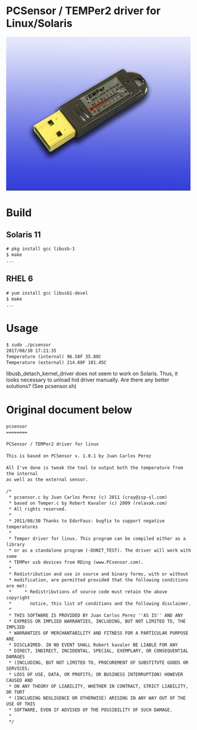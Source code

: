 PCSensor / TEMPer2 driver for Linux/Solaris 
====

![TEMPer](images/New_TEMPer_6.jpg)

# Build
## Solaris 11
```
# pkg install gcc libusb-1
$ make
...
```

## RHEL 6
```
# yum install gcc libusb1-devel
$ make
...
```

# Usage
```
$ sudo ./pcsensor
2017/08/30 17:21:35
Temperature (internal) 96.58F 35.88C
Temperature (external) 214.60F 101.45C
```

libusb_detach_kernel_driver does not seem to work on Solaris. Thus, it looks necessary to unload hid driver manually.
Are there any better solutions? (See pcsensor.sh)


Original document below
====
```
pcsensor
========

PCSensor / TEMPer2 driver for linux

This is based on PCSensor v. 1.0.1 by Juan Carlos Perez

All I've done is tweak the tool to output both the temperature from the internal
as well as the external sensor.

/*
 * pcsensor.c by Juan Carlos Perez (c) 2011 (cray@isp-sl.com)
 * based on Temper.c by Robert Kavaler (c) 2009 (relavak.com)
 * All rights reserved.
 *
 * 2011/08/30 Thanks to EdorFaus: bugfix to support negative temperatures
 *
 * Temper driver for linux. This program can be compiled either as a library
 * or as a standalone program (-DUNIT_TEST). The driver will work with some
 * TEMPer usb devices from RDing (www.PCsensor.com).
 *
 * Redistribution and use in source and binary forms, with or without
 * modification, are permitted provided that the following conditions are met:
 *     * Redistributions of source code must retain the above copyright
 *       notice, this list of conditions and the following disclaimer.
 *
 * THIS SOFTWARE IS PROVIDED BY Juan Carlos Perez ''AS IS'' AND ANY
 * EXPRESS OR IMPLIED WARRANTIES, INCLUDING, BUT NOT LIMITED TO, THE IMPLIED
 * WARRANTIES OF MERCHANTABILITY AND FITNESS FOR A PARTICULAR PURPOSE ARE
 * DISCLAIMED. IN NO EVENT SHALL Robert kavaler BE LIABLE FOR ANY
 * DIRECT, INDIRECT, INCIDENTAL, SPECIAL, EXEMPLARY, OR CONSEQUENTIAL DAMAGES
 * (INCLUDING, BUT NOT LIMITED TO, PROCUREMENT OF SUBSTITUTE GOODS OR SERVICES;
 * LOSS OF USE, DATA, OR PROFITS; OR BUSINESS INTERRUPTION) HOWEVER CAUSED AND
 * ON ANY THEORY OF LIABILITY, WHETHER IN CONTRACT, STRICT LIABILITY, OR TORT
 * (INCLUDING NEGLIGENCE OR OTHERWISE) ARISING IN ANY WAY OUT OF THE USE OF THIS
 * SOFTWARE, EVEN IF ADVISED OF THE POSSIBILITY OF SUCH DAMAGE.
 *
 */
```
